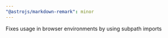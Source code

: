 ```yaml
---
"@astrojs/markdown-remark": minor
---
```


Fixes usage in browser environments by using subpath imports

